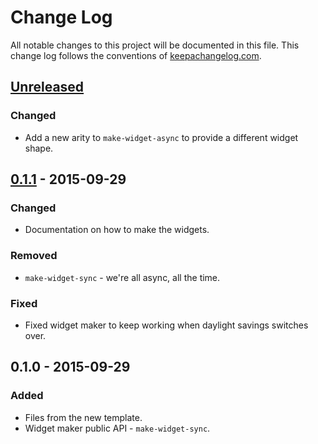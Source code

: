 # Change Log
All notable changes to this project will be documented in this file. This change log follows the conventions of [keepachangelog.com](http://keepachangelog.com/).

## [Unreleased][unreleased]
### Changed
- Add a new arity to `make-widget-async` to provide a different widget shape.

## [0.1.1] - 2015-09-29
### Changed
- Documentation on how to make the widgets.

### Removed
- `make-widget-sync` - we're all async, all the time.

### Fixed
- Fixed widget maker to keep working when daylight savings switches over.

## 0.1.0 - 2015-09-29
### Added
- Files from the new template.
- Widget maker public API - `make-widget-sync`.

[unreleased]: https://github.com/your-name/example/compare/0.1.1...HEAD
[0.1.1]: https://github.com/your-name/example/compare/0.1.0...0.1.1
